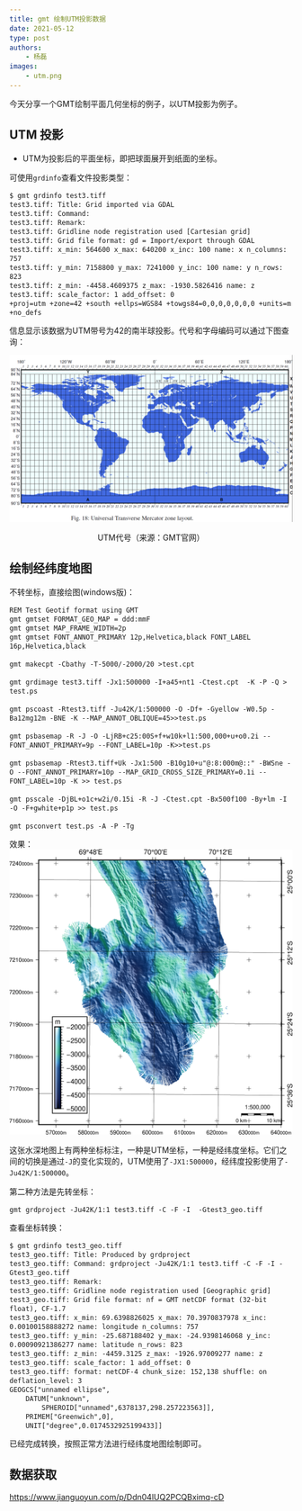 ```yaml
---
title: gmt 绘制UTM投影数据
date: 2021-05-12
type: post
authors:
    - 杨磊
images:
    - utm.png
---
```


今天分享一个GMT绘制平面几何坐标的例子，以UTM投影为例子。

## UTM 投影

- UTM为投影后的平面坐标，即把球面展开到纸面的坐标。

可使用`grdinfo`查看文件投影类型：
```
$ gmt grdinfo test3.tiff
test3.tiff: Title: Grid imported via GDAL
test3.tiff: Command:
test3.tiff: Remark:
test3.tiff: Gridline node registration used [Cartesian grid]
test3.tiff: Grid file format: gd = Import/export through GDAL
test3.tiff: x_min: 564600 x_max: 640200 x_inc: 100 name: x n_columns: 757
test3.tiff: y_min: 7158800 y_max: 7241000 y_inc: 100 name: y n_rows: 823
test3.tiff: z_min: -4458.4609375 z_max: -1930.5826416 name: z
test3.tiff: scale_factor: 1 add_offset: 0
+proj=utm +zone=42 +south +ellps=WGS84 +towgs84=0,0,0,0,0,0,0 +units=m +no_defs
```

信息显示该数据为UTM带号为42的南半球投影。代号和字母编码可以通过下图查询：

![](utm.png)
<center>UTM代号（来源：GMT官网）</center>

## 绘制经纬度地图

不转坐标，直接绘图(windows版)：

```
REM Test Geotif format using GMT 
gmt gmtset FORMAT_GEO_MAP = ddd:mmF
gmt gmtset MAP_FRAME_WIDTH=2p
gmt gmtset FONT_ANNOT_PRIMARY 12p,Helvetica,black FONT_LABEL 16p,Helvetica,black 

gmt makecpt -Cbathy -T-5000/-2000/20 >test.cpt

gmt grdimage test3.tiff -Jx1:500000 -I+a45+nt1 -Ctest.cpt  -K -P -Q > test.ps

gmt pscoast -Rtest3.tiff -Ju42K/1:500000 -O -Df+ -Gyellow -W0.5p -Ba12mg12m -BNE -K --MAP_ANNOT_OBLIQUE=45>>test.ps

gmt psbasemap -R -J -O -LjRB+c25:00S+f+w10k+l1:500,000+u+o0.2i --FONT_ANNOT_PRIMARY=9p --FONT_LABEL=10p -K>>test.ps

gmt psbasemap -Rtest3.tiff+Uk -Jx1:500 -B10g10+u"@:8:000m@::" -BWSne -O --FONT_ANNOT_PRIMARY=10p --MAP_GRID_CROSS_SIZE_PRIMARY=0.1i --FONT_LABEL=10p -K >> test.ps

gmt psscale -DjBL+o1c+w2i/0.15i -R -J -Ctest.cpt -Bx500f100 -By+lm -I -O -F+gwhite+p1p >> test.ps

gmt psconvert test.ps -A -P -Tg
```

效果：
![](mss.png)

这张水深地图上有两种坐标标注，一种是UTM坐标，一种是经纬度坐标。它们之间的切换是通过`-J`的变化实现的，UTM使用了`-JX1:500000`，经纬度投影使用了`-Ju42K/1:500000`。

第二种方法是先转坐标：
```
gmt grdproject -Ju42K/1:1 test3.tiff -C -F -I  -Gtest3_geo.tiff
```
查看坐标转换：

```
$ gmt grdinfo test3_geo.tiff
test3_geo.tiff: Title: Produced by grdproject
test3_geo.tiff: Command: grdproject -Ju42K/1:1 test3.tiff -C -F -I -Gtest3_geo.tiff
test3_geo.tiff: Remark:
test3_geo.tiff: Gridline node registration used [Geographic grid]
test3_geo.tiff: Grid file format: nf = GMT netCDF format (32-bit float), CF-1.7
test3_geo.tiff: x_min: 69.6398826025 x_max: 70.3970837978 x_inc: 0.00100158888272 name: longitude n_columns: 757
test3_geo.tiff: y_min: -25.687188402 y_max: -24.9398146068 y_inc: 0.00090921386277 name: latitude n_rows: 823
test3_geo.tiff: z_min: -4459.3125 z_max: -1926.97009277 name: z
test3_geo.tiff: scale_factor: 1 add_offset: 0
test3_geo.tiff: format: netCDF-4 chunk_size: 152,138 shuffle: on deflation_level: 3
GEOGCS["unnamed ellipse",
    DATUM["unknown",
        SPHEROID["unnamed",6378137,298.257223563]],
    PRIMEM["Greenwich",0],
    UNIT["degree",0.0174532925199433]]

```

已经完成转换，按照正常方法进行经纬度地图绘制即可。

## 数据获取

https://www.jianguoyun.com/p/Ddn04lUQ2PCQBximq-cD
